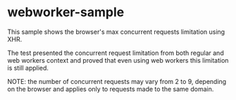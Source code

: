 webworker-sample
================

This sample shows the browser's max concurrent requests limitation using XHR.

The test presented the concurrent request limitation from both regular and web workers context and proved that even using web workers this limitation is still applied.

NOTE: the number of concurrent requests may vary from 2 to 9, depending on the browser and applies only to requests made to the same domain.
